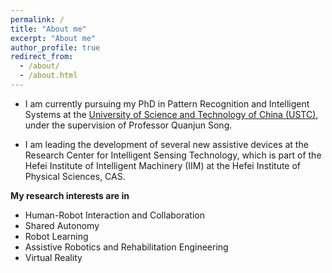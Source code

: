 ```yaml
---
permalink: /
title: "About me"
excerpt: "About me"
author_profile: true
redirect_from: 
  - /about/
  - /about.html
---
```


- I am currently pursuing my PhD in Pattern Recognition and Intelligent Systems at the [University of Science and Technology of China (USTC)](https://www.ustc.edu.cn/), under the supervision of Professor Quanjun Song. 

- I am leading the development of several new assistive devices at the Research Center for Intelligent Sensing Technology, which is part of the Hefei Institute of Intelligent Machinery (IIM) at the Hefei Institute of Physical Sciences, CAS.

**My research interests are in**

- Human-Robot Interaction and Collaboration
- Shared Autonomy
- Robot Learning
- Assistive Robotics and Rehabilitation Engineering
- Virtual Reality
